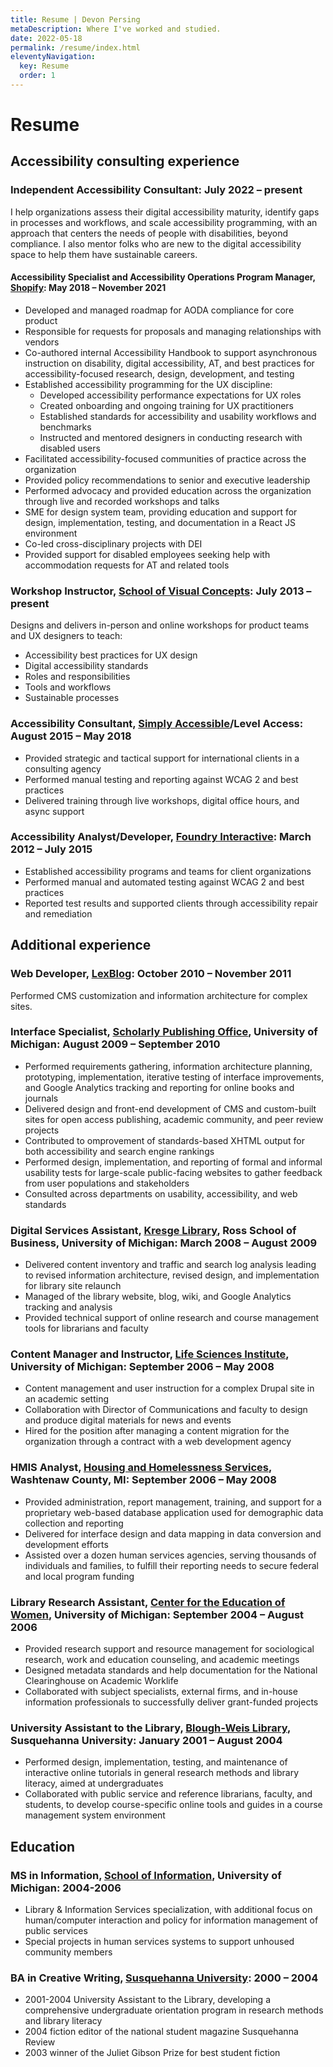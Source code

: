 ```yaml
---
title: Resume | Devon Persing
metaDescription: Where I've worked and studied.
date: 2022-05-18
permalink: /resume/index.html
eleventyNavigation:
  key: Resume
  order: 1
---
```

# Resume

## Accessibility consulting experience

### Independent Accessibility Consultant: July 2022 – present

I help organizations assess their digital accessibility maturity, identify gaps in processes and workflows, and scale accessibility programming, with an approach that centers the needs of people with disabilities, beyond compliance. I also mentor folks who are new to the digital accessibility space to help them have sustainable careers.

#### Accessibility Specialist and Accessibility Operations Program Manager, [Shopify](https://www.shopify.com/): May 2018 – November 2021

-	Developed and managed roadmap for AODA compliance for core product
-	Responsible for requests for proposals and managing relationships with vendors
-	Co-authored internal Accessibility Handbook to support asynchronous instruction on disability, digital accessibility, AT, and best practices for accessibility-focused research, design, development, and testing
-	Established accessibility programming for the UX discipline:
    -	Developed accessibility performance expectations for UX roles
    -	Created onboarding and ongoing training for UX practitioners
    -	Established standards for accessibility and usability workflows and benchmarks
    -	Instructed and mentored designers in conducting research with disabled users
-	Facilitated accessibility-focused communities of practice across the organization
-	Provided policy recommendations to senior and executive leadership
-	Performed advocacy and provided education across the organization through live and recorded workshops and talks
-	SME for design system team, providing education and support for design, implementation, testing, and documentation in a React JS environment
-	Co-led cross-disciplinary projects with DEI
-	Provided support for disabled employees seeking help with accommodation requests for AT and related tools

### Workshop Instructor, [School of Visual Concepts](https://www.svcseattle.com/): July 2013 – present

Designs and delivers in-person and online workshops for product teams and UX designers to teach:

- Accessibility best practices for UX design
- Digital accessibility standards
- Roles and responsibilities
- Tools and workflows
- Sustainable processes

### Accessibility Consultant, [Simply Accessible](https://web.archive.org/web/20210817225046/https://simplyaccessible.com/)/Level Access: August 2015 – May 2018

-	Provided strategic and tactical support for international clients in a consulting agency
-	Performed manual testing and reporting against WCAG 2 and best practices
-	Delivered training through live workshops, digital office hours, and async support

### Accessibility Analyst/Developer, [Foundry Interactive](https://www.foundryinteractive.com/): March 2012 – July 2015

-	Established accessibility programs and teams for client organizations
-	Performed manual and automated testing against WCAG 2 and best practices
-	Reported test results and supported clients through accessibility repair and remediation

## Additional experience

### Web Developer, [LexBlog](https://www.lexblog.com/): October 2010 – November 2011

Performed CMS customization and information architecture for complex sites.

### Interface Specialist, [Scholarly Publishing Office](https://web.archive.org/web/20120125080315/http://www.lib.umich.edu/spo/), University of Michigan: August 2009 – September 2010

- Performed requirements gathering, information architecture planning, prototyping, implementation, iterative testing of interface improvements, and Google Analytics tracking and reporting for online books and journals
- Delivered design and front-end development of CMS and custom-built sites for open access publishing, academic community, and peer review projects
- Contributed to omprovement of standards-based XHTML output for both accessibility and search engine rankings
- Performed design, implementation, and reporting of formal and informal usability tests for large-scale public-facing websites to gather feedback from user populations and stakeholders
- Consulted across departments on usability, accessibility, and web standards

### Digital Services Assistant, [Kresge Library](https://www.bus.umich.edu/KresgeLibrary/), Ross School of Business, University of Michigan: March 2008 – August 2009

- Delivered content inventory and traffic and search log analysis leading to revised information architecture, revised design, and implementation for library site relaunch
- Managed of the library website, blog, wiki, and Google Analytics tracking and analysis
- Provided technical support of online research and course management tools for librarians and faculty

### Content Manager and Instructor, [Life Sciences Institute](https://www.lsi.umich.edu/), University of Michigan: September 2006 – May 2008

- Content management and user instruction for a complex Drupal site in an academic setting
- Collaboration with Director of Communications and faculty to design and produce digital  materials for news and events
- Hired for the position after managing a content migration for the organization through a contract with a web development agency

### HMIS Analyst, [Housing and Homelessness Services](https://www.washtenaw.org/3253/Housing-and-Homelessness-Programs), Washtenaw County, MI: September 2006 – May 2008

- Provided administration, report management, training, and support for a proprietary web-based database application used for demographic data collection and reporting
- Delivered for interface design and data mapping in data conversion and development efforts
- Assisted over a dozen human services agencies, serving thousands of individuals and families, to fulfill their reporting needs to secure federal and local program funding

### Library Research Assistant, [Center for the Education of Women](https://www.cew.umich.edu/), University of Michigan: September 2004 – August 2006

- Provided research support and resource management for sociological research, work and education counseling, and academic meetings
- Designed metadata standards and help documentation for the National Clearinghouse on Academic Worklife
- Collaborated with subject specialists, external firms, and in-house information professionals to successfully deliver grant-funded projects

### University Assistant to the Library, [Blough-Weis Library](https://library.susqu.edu/home), Susquehanna University: January 2001 – August 2004

- Performed design, implementation, testing, and maintenance of interactive online tutorials in general research methods and library literacy, aimed at undergraduates
- Collaborated with public service and reference librarians, faculty, and students, to develop course-specific online tools and guides in a course management system environment

## Education

### MS in Information, [School of Information](https://www.si.umich.edu/), University of Michigan: 2004-2006

- Library & Information Services specialization, with additional focus on human/computer interaction and policy for information management of public services
- Special projects in human services systems to support unhoused community members

### BA in Creative Writing, [Susquehanna University](https://www.susqu.edu/): 2000 – 2004

- 2001-2004 University Assistant to the Library, developing a comprehensive undergraduate orientation program in research methods and library literacy
- 2004 fiction editor of the national student magazine Susquehanna Review
- 2003 winner of the Juliet Gibson Prize for best student fiction
